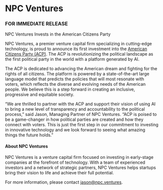 # NPC Ventures

### FOR IMMEDIATE RELEASE

NPC Ventures Invests in the American Citizens Party

NPC Ventures, a premier venture capital firm specializing in cutting-edge
technology, is proud to announce its first investment into the 
[American Citizens Party (ACP)](https://americancitizens.party). 
The ACP is revolutionizing the political landscape as the first political party
in the world with a platform generated by AI.

The ACP is dedicated to advancing the American dream and fighting for the
rights of all citizens. The platform is powered by a state-of-the-art large
language model that predicts the policies that will most resonate with voters,
which reflects the diverse and evolving needs of the American people. We
believe this is a step forward in creating an inclusive, progressive and
equitable society.

“We are thrilled to partner with the ACP and support their vision of using AI
to bring a new level of transparency and accountability to the political
process,” said Jason, Managing Partner of NPC Ventures. “ACP is poised to be a
game-changer in how political parties are created and how they connect with
voters. This is just the first step in our commitment to investing in
innovative technology and we look forward to seeing what amazing things the
future holds.”

#### About NPC Ventures

NPC Ventures is a venture capital firm focused on investing in early-stage
companies at the forefront of technology. With a team of experienced investors
and a network of strategic partners, NPC Ventures helps startups bring their
vision to life and achieve their full potential.

For more information, please contact
[jason@npc.ventures](mailto:jason@npc.ventures).
